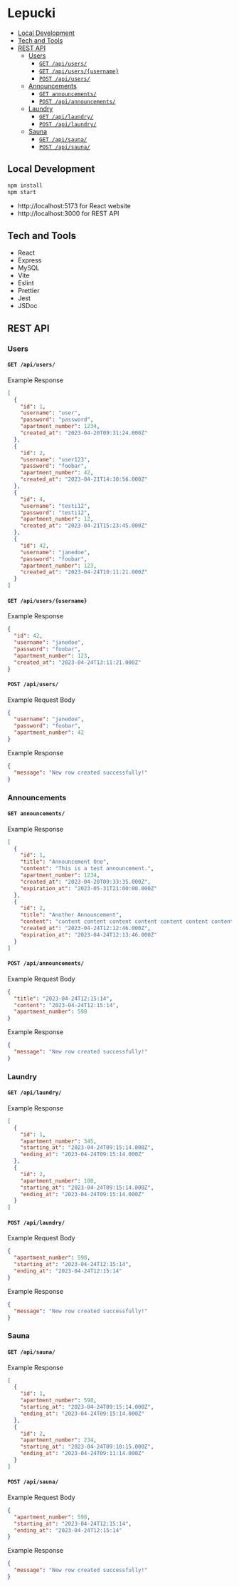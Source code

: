# Lepucki

* [Local Development](#local-development)
* [Tech and Tools](#tech-and-tools)
* [REST API](#rest-api)
  * [Users](#users)
    * [`GET /api/users/`](#get-apiusers)
    * [`GET /api/users/{username}`](#get-apiusersusername)
    * [`POST /api/users/`](#post-apiusers)
  * [Announcements](#announcements)
    * [`GET announcements/`](#get-announcements)
    * [`POST /api/announcements/`](#post-apiannouncements)
  * [Laundry](#laundry)
    * [`GET /api/laundry/`](#get-apilaundry)
    * [`POST /api/laundry/`](#post-apilaundry)
  * [Sauna](#sauna)
    * [`GET /api/sauna/`](#get-apisauna)
    * [`POST /api/sauna/`](#post-apisauna)


## Local Development
```bash
npm install
npm start
```

<!-- TODO: image of website -->

* http://localhost:5173 for React website
* http://localhost:3000 for REST API

## Tech and Tools
* React
* Express
* MySQL
* Vite
* Eslint
* Prettier
* Jest
* JSDoc

## REST API

<!--
GET
POST
PUT, PATCH
DELETE
-->

### Users

#### `GET /api/users/`

Example Response
```json
[
  {
    "id": 1,
    "username": "user",
    "password": "password",
    "apartment_number": 1234,
    "created_at": "2023-04-20T09:31:24.000Z"
  },
  {
    "id": 2,
    "username": "user123",
    "password": "foobar",
    "apartment_number": 42,
    "created_at": "2023-04-21T14:30:56.000Z"
  },
  {
    "id": 4,
    "username": "testi12",
    "password": "testi12",
    "apartment_number": 12,
    "created_at": "2023-04-21T15:23:45.000Z"
  },
  {
    "id": 42,
    "username": "janedoe",
    "password": "foobar",
    "apartment_number": 123,
    "created_at": "2023-04-24T10:11:21.000Z"
  }
]
```

#### `GET /api/users/{username}`

Example Response
```json
{
  "id": 42,
  "username": "janedoe",
  "password": "foobar",
  "apartment_number": 123,
  "created_at": "2023-04-24T13:11:21.000Z"
}
```

#### `POST /api/users/`

Example Request Body
```json
{
  "username": "janedoe",
  "password": "foobar",
  "apartment_number": 42
}
```

Example Response
```json
{
  "message": "New row created successfully!"
}
```

### Announcements
#### `GET announcements/`

Example Response
```json
[
  {
    "id": 1,
    "title": "Announcement One",
    "content": "This is a test announcement.",
    "apartment_number": 1234,
    "created_at": "2023-04-20T09:33:35.000Z",
    "expiration_at": "2023-05-31T21:00:00.000Z"
  },
  {
    "id": 2,
    "title": "Another Announcement",
    "content": "content content content content content content content content content","apartment_number": 598,
    "created_at": "2023-04-24T12:12:46.000Z",
    "expiration_at": "2023-04-24T12:13:46.000Z"
  }
]
```

#### `POST /api/announcements/`

Example Request Body
```json
{
  "title": "2023-04-24T12:15:14",
  "content": "2023-04-24T12:15:14",
  "apartment_number": 598
}
```

Example Response
```json
{
  "message": "New row created successfully!"
}
```


### Laundry
#### `GET /api/laundry/`

Example Response
```json
[
  {
    "id": 1,
    "apartment_number": 345,
    "starting_at": "2023-04-24T09:15:14.000Z",
    "ending_at": "2023-04-24T09:15:14.000Z"
  },
  {
    "id": 2,
    "apartment_number": 100,
    "starting_at": "2023-04-24T09:15:14.000Z",
    "ending_at": "2023-04-24T09:15:14.000Z"
  }
]
```

#### `POST /api/laundry/`

Example Request Body
```json
{
  "apartment_number": 598,
  "starting_at": "2023-04-24T12:15:14",
  "ending_at": "2023-04-24T12:15:14"
}
```

Example Response
```json
{
  "message": "New row created successfully!"
}
```


### Sauna
#### `GET /api/sauna/`

Example Response
```json
[
  {
    "id": 1,
    "apartment_number": 598,
    "starting_at": "2023-04-24T09:15:14.000Z",
    "ending_at": "2023-04-24T09:15:14.000Z"
  },
  {
    "id": 2,
    "apartment_number": 234,
    "starting_at": "2023-04-24T09:10:15.000Z",
    "ending_at": "2023-04-24T09:11:14.000Z"
  }
]
```
#### `POST /api/sauna/`

Example Request Body
```json
{
  "apartment_number": 598,
  "starting_at": "2023-04-24T12:15:14",
  "ending_at": "2023-04-24T12:15:14"
}
```

Example Response
```json
{
  "message": "New row created successfully!"
}
```

